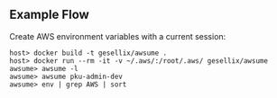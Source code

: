 ## Example Flow

Create AWS environment variables with a current session:

    host> docker build -t gesellix/awsume .
    host> docker run --rm -it -v ~/.aws/:/root/.aws/ gesellix/awsume
    awsume> awsume -l
    awsume> awsume pku-admin-dev
    awsume> env | grep AWS | sort
